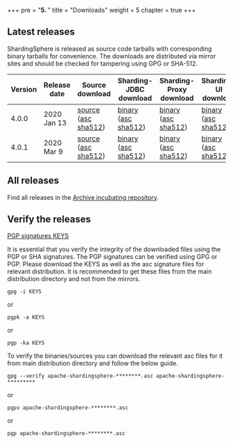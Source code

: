 +++
pre = "<b>5. </b>"
title = "Downloads"
weight = 5
chapter = true
+++

## Latest releases

ShardingSphere is released as source code tarballs with corresponding binary tarballs for convenience. The downloads are distributed via mirror sites and should be checked for tampering using GPG or SHA-512.

| Version   | Release date | Source download             | Sharding-JDBC download | Sharding-Proxy download | Sharding-UI download |
| --------- | ------------ | --------------------------- | ----------------------------- | ------------------------------ | ------------------------------ |
| 4.0.0     | 2020 Jan 13  | [source](https://www.apache.org/dyn/closer.cgi?path=incubator/shardingsphere/4.0.0/apache-shardingsphere-incubating-4.0.0-src.zip) ([asc](https://downloads.apache.org/incubator/shardingsphere/4.0.0/apache-shardingsphere-incubating-4.0.0-src.zip.asc) [sha512](https://downloads.apache.org/incubator/shardingsphere/4.0.0/apache-shardingsphere-incubating-4.0.0-src.zip.sha512))                         | [binary](https://www.apache.org/dyn/closer.cgi?path=incubator/shardingsphere/4.0.0/apache-shardingsphere-incubating-4.0.0-sharding-jdbc-bin.tar.gz) ([asc](https://downloads.apache.org/incubator/shardingsphere/4.0.0/apache-shardingsphere-incubating-4.0.0-sharding-jdbc-bin.tar.gz.asc) [sha512](https://downloads.apache.org/incubator/shardingsphere/4.0.0/apache-shardingsphere-incubating-4.0.0-sharding-jdbc-bin.tar.gz.sha512))                           | [binary](https://www.apache.org/dyn/closer.cgi?path=incubator/shardingsphere/4.0.0/apache-shardingsphere-incubating-4.0.0-sharding-proxy-bin.tar.gz) ([asc](https://downloads.apache.org/incubator/shardingsphere/4.0.0/apache-shardingsphere-incubating-4.0.0-sharding-proxy-bin.tar.gz.asc) [sha512](https://downloads.apache.org/incubator/shardingsphere/4.0.0/apache-shardingsphere-incubating-4.0.0-sharding-proxy-bin.tar.gz.sha512))                            | [binary](https://www.apache.org/dyn/closer.cgi?path=incubator/shardingsphere/4.0.0/apache-shardingsphere-incubating-4.0.0-sharding-ui-bin.tar.gz) ([asc](https://downloads.apache.org/incubator/shardingsphere/4.0.0/apache-shardingsphere-incubating-4.0.0-sharding-ui-bin.tar.gz.asc) [sha512](https://downloads.apache.org/incubator/shardingsphere/4.0.0/apache-shardingsphere-incubating-4.0.0-sharding-ui-bin.tar.gz.sha512))                         |
| 4.0.1     | 2020 Mar 9   | [source](https://www.apache.org/dyn/closer.cgi?path=incubator/shardingsphere/4.0.1/apache-shardingsphere-incubating-4.0.1-src.zip) ([asc](https://downloads.apache.org/incubator/shardingsphere/4.0.1/apache-shardingsphere-incubating-4.0.1-src.zip.asc) [sha512](https://downloads.apache.org/incubator/shardingsphere/4.0.1/apache-shardingsphere-incubating-4.0.1-src.zip.sha512))                         | [binary](https://www.apache.org/dyn/closer.cgi?path=incubator/shardingsphere/4.0.1/apache-shardingsphere-incubating-4.0.1-sharding-jdbc-bin.tar.gz) ([asc](https://downloads.apache.org/incubator/shardingsphere/4.0.1/apache-shardingsphere-incubating-4.0.1-sharding-jdbc-bin.tar.gz.asc) [sha512](https://downloads.apache.org/incubator/shardingsphere/4.0.1/apache-shardingsphere-incubating-4.0.1-sharding-jdbc-bin.tar.gz.sha512))                           | [binary](https://www.apache.org/dyn/closer.cgi?path=incubator/shardingsphere/4.0.1/apache-shardingsphere-incubating-4.0.1-sharding-proxy-bin.tar.gz) ([asc](https://downloads.apache.org/incubator/shardingsphere/4.0.1/apache-shardingsphere-incubating-4.0.1-sharding-proxy-bin.tar.gz.asc) [sha512](https://downloads.apache.org/incubator/shardingsphere/4.0.1/apache-shardingsphere-incubating-4.0.1-sharding-proxy-bin.tar.gz.sha512))                            | [binary](https://www.apache.org/dyn/closer.cgi?path=incubator/shardingsphere/4.0.1/apache-shardingsphere-incubating-4.0.1-sharding-ui-bin.tar.gz) ([asc](https://downloads.apache.org/incubator/shardingsphere/4.0.1/apache-shardingsphere-incubating-4.0.1-sharding-ui-bin.tar.gz.asc) [sha512](https://downloads.apache.org/incubator/shardingsphere/4.0.1/apache-shardingsphere-incubating-4.0.1-sharding-ui-bin.tar.gz.sha512))                         |

## All releases

Find all releases in the [Archive incubating repository](https://archive.apache.org/dist/incubator/shardingsphere/).

## Verify the releases

[PGP signatures KEYS](https://downloads.apache.org/shardingsphere/KEYS)

It is essential that you verify the integrity of the downloaded files using the PGP or SHA signatures. The PGP signatures can be verified using GPG or PGP. Please download the KEYS as well as the asc signature files for relevant distribution. It is recommended to get these files from the main distribution directory and not from the mirrors.

```shell
gpg -i KEYS
```

or

```shell
pgpk -a KEYS
```

or

```shell
pgp -ka KEYS
```

To verify the binaries/sources you can download the relevant asc files for it from main distribution directory and follow the below guide.

```shell
gpg --verify apache-shardingsphere-********.asc apache-shardingsphere-*********
```

or

```shell
pgpv apache-shardingsphere-********.asc
```

or

```shell
pgp apache-shardingsphere-********.asc
```
